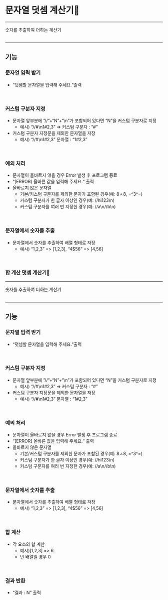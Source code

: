 # 문자열 덧셈 계산기🧮 
---
숫자를 추출하여 더하는 계산기
<br>
<br>

---
## 기능
###  문자열 입력 받기
  - “덧셈할 문자열을 입력해 주세요.”출력
<br>

### 커스텀 구분자 지정
- 문자열 앞부분에 ”//”+“N”+“\n”가 포함되어 있다면 “N”을 커스텀 
    구분자로 지정 
  - 예시) “//#\n1#2,3” => 커스텀 구분자 : “#”
- 커스텀 구분자 지정문을 제외한 문자열을 저장
  - 예시) “//#\n1#2,3” 문자열 : “1#2,3”
<br>

### 예외 처리
- 문자열이 올바르지 않을 경우 Error 발생 후 프로그램 종료
- “[ERROR] 올바른 값을 입력해 주세요.“ 출력
- 올바르지 않은 문자열
  - 기본/커스텀 구분자를 제외한 문자가 포함된 경우(예: 8ㅅ8, =^3^=)
  - 커스텀 구분자가 한 글자 이상인 경우(예: //hi123\n)
  - 커스텀 구분자를 여러 번 지정한 경우(예: //a\n//b\n)
<br>

### 문자열에서 숫자를 추출
- 문자열에서 숫자를 추출하여 배열 형태로 저장
  - 예시) “1,2,3” => [1,2,3], “4$56” => [4,56]
<br>

### 합 계산 덧셈 계산기🧮 
---
숫자를 추출하여 더하는 계산기
<br>
<br>

---
## 기능
###  문자열 입력 받기
  - “덧셈할 문자열을 입력해 주세요.”출력
<br>

### 커스텀 구분자 지정
- 문자열 앞부분에 ”//”+“N”+“\n”가 포함되어 있다면 “N”을 커스텀 
    구분자로 지정 
  - 예시) “//#\n1#2,3” => 커스텀 구분자 : “#”
- 커스텀 구분자 지정문을 제외한 문자열을 저장
  - 예시) “//#\n1#2,3” 문자열 : “1#2,3”
<br>

### 예외 처리
- 문자열이 올바르지 않을 경우 Error 발생 후 프로그램 종료
- “[ERROR] 올바른 값을 입력해 주세요.“ 출력
- 올바르지 않은 문자열
  - 기본/커스텀 구분자를 제외한 문자가 포함된 경우(예: 8ㅅ8, =^3^=)
  - 커스텀 구분자가 한 글자 이상인 경우(예: //hi123\n)
  - 커스텀 구분자를 여러 번 지정한 경우(예: //a\n//b\n)
<br>

### 문자열에서 숫자를 추출
- 문자열에서 숫자를 추출하여 배열 형태로 저장
  - 예시) “1,2,3” => [1,2,3], “4$56” => [4,56]
<br>

### 합 계산
- 각 요소의 합 계산
   - 예시)[1,2,3] => 6
   - 빈 배열일 경우 0
<br>

### 결과 반환
 - “결과 : N” 출력
